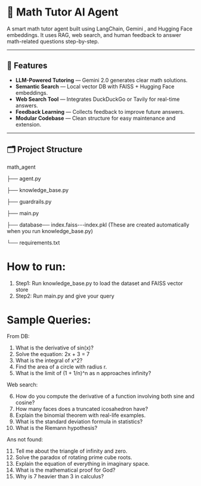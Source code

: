 # 🧠 Math Tutor AI Agent

A smart math tutor agent built using LangChain, Gemini , and Hugging Face embeddings. It uses RAG, web search, and human feedback to answer math-related questions step-by-step.

---

## 🚀 Features

-  **LLM-Powered Tutoring** — Gemini 2.0 generates clear math solutions.
-  **Semantic Search** — Local vector DB with FAISS + Hugging Face embeddings.
-  **Web Search Tool** — Integrates DuckDuckGo or Tavily for real-time answers.
- **Feedback Learning** — Collects feedback to improve future answers.
- **Modular Codebase** — Clean structure for easy maintenance and extension.

---

## 🗂️ Project Structure

math_agent

├── agent.py

├── knowledge_base.py 

├── guardrails.py

├── main.py 

├── database── index.faiss---index.pkl (These are created automatically when you run knowledge_base.py)

└── requirements.txt


# How to run:
1. Step1: Run knowledge_base.py to load the dataset and FAISS vector store
2. Step2: Run main.py and give your query


# Sample Queries:

From DB:
1. What is the derivative of sin(x)?
2. Solve the equation: 2x + 3 = 7
3. What is the integral of x^2?
4. Find the area of a circle with radius r.
5. What is the limit of (1 + 1/n)^n as n approaches infinity?

Web search:

6. How do you compute the derivative of a function involving both sine and cosine?
7. How many faces does a truncated icosahedron have?
8. Explain the binomial theorem with real-life examples.
9. What is the standard deviation formula in statistics?
10. What is the Riemann hypothesis?

Ans not found:

11. Tell me about the triangle of infinity and zero.
12. Solve the paradox of rotating prime cube roots.
13. Explain the equation of everything in imaginary space.
14. What is the mathematical proof for God?
15. Why is 7 heavier than 3 in calculus?






